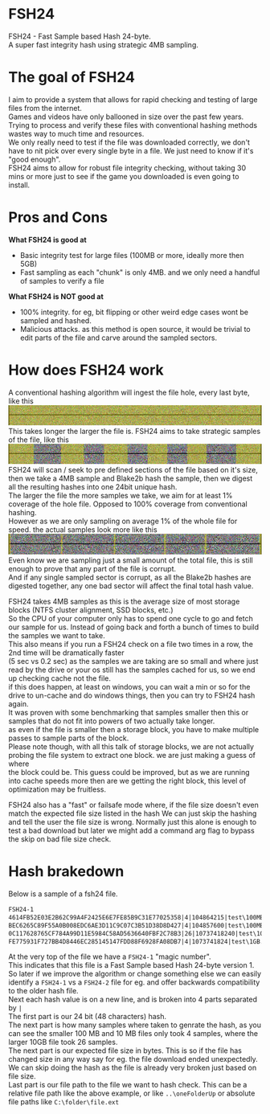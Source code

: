 # FSH24
FSH24 - Fast Sample based Hash 24-byte.<br>
A super fast integrity hash using strategic 4MB sampling.

# The goal of FSH24
I aim to provide a system that allows for rapid checking and testing of large files from the internet.<br>
Games and videos have only ballooned in size over the past few years. Trying to process and verify these files with conventional hashing methods wastes way to much time and resources.<br>
We only really need to test if the file was downloaded correctly, we don't have to nit pick over every single byte in a file. We just need to know if it's "good enough".<br>
FSH24 aims to allow for robust file integrity checking, without taking 30 mins or more just to see if the game you downloaded is even going to install.

# Pros and Cons
<b>What FSH24 is good at</b>
- Basic integrity test for large files (100MB or more, ideally more then 5GB)
- Fast sampling as each "chunk" is only 4MB. and we only need a handful of samples to verify a file

<b>What FSH24 is NOT good at</b>
- 100% integrity. for eg, bit flipping or other weird edge cases wont be sampled and hashed.
- Malicious attacks. as this method is open source, it would be trivial to edit parts of the file and carve around the sampled sectors.

# How does FSH24 work
A conventional hashing algorithm will ingest the file hole, every last byte, like this<br>
<img src="img/full.png"></img>
This takes longer the larger the file is. FSH24 aims to take strategic samples of the file, like this<br>
<img src="img/bigsample.png"></img>
FSH24 will scan / seek to pre defined sections of the file based on it's size, then we take a 4MB sample and Blake2b hash the sample, 
then we digest all the resulting hashes into one 24bit unique hash.<br>
The larger the file the more samples we take, we aim for at least 1% coverage of the hole file. Opposed  to 100% coverage from conventional hashing.<br>
However as we are only sampling on average 1% of the whole file for speed. the actual samples look more like this<br>
<img src="img/smallsample.png"></img>
Even know we are sampling just a small amount of the total file, this is still enough to prove that any part of the file is corrupt.<br>
And if any single sampled sector is corrupt, as all the Blake2b hashes are digested together, any one bad sector will affect the final total hash value.<br>

FSH24 takes 4MB samples as this is the average size of most storage blocks (NTFS cluster alignment, SSD blocks, etc.)<br>
So the CPU of your computer only has to spend one cycle to go and fetch our sample for us. Instead of going back and forth a bunch of times
to build the samples we want to take.<br> This also means if you run a FSH24 check on a file two times in a row, the 2nd time will be dramatically faster<br>
(5 sec vs 0.2 sec) as the samples we are taking are so small and where just read by the drive or your os still has the samples cached for us, so we end up checking cache not the file.<br>
if this does happen, at least on windows, you can wait a min or so for the drive to un-cache and do windows things, then you can try to FSH24 hash again.<br>
It was proven with some benchmarking that samples smaller then this or samples that do not fit into powers of two actually take longer.<br>
as even if the file is smaller then a storage block, you have to make multiple passes to sample parts of the block.<br>
Please note though, with all this talk of storage blocks, we are not actually probing the file system to extract one block. we are just making a guess of where<br>
the block could be. This guess could be improved, but as we are running into cache speeds more then are we getting the right block, this level of optimization may be fruitless.<br>

FSH24 also has a "fast" or failsafe mode where, if the file size doesn't even match the expected file size listed in the hash
We can just skip the hashing and tell the user the file size is wrong. Normally just this alone is enough to test a bad download
but later we might add a command arg flag to bypass the skip on bad file size check.

# Hash brakedown
Below is a sample of a fsh24 file.
```sample.fsh24
FSH24-1
4614FB52E03E2B62C99A4F2425E6E7FE85B9C31E77025358|4|104864215|test\100MB.7z
BEC6265C89F55A0B008EDC6AE3D11C9C07C3B51D38D8D427|4|104857600|test\100MB.bin
0C117628765CF784A99D11E5984C58AD5636640FBF2C78B3|26|10737418240|test\10GB.bin
FE775931F727BB4D8446EC285145147FDD88F6928FA08DB7|4|1073741824|test\1GB.bin
```
At the very top of the file we have a `FSH24-1` "magic number".<br>
This indicates that this file is a Fast Sample based Hash 24-byte version 1.<br>
So later if we improve the algorithm or change something else we can easily identify a `FSH24-1` vs a `FSH24-2` file for eg. and offer backwards compatibility to the older hash file.<br>
Next each hash value is on a new line, and is broken into 4 parts separated by `|`<br>
The first part is our 24 bit (48 characters) hash.<br>
The next part is how many samples where taken to genrate the hash, as you can see the smaller 100 MB and 10 MB files only took 4 samples, where the larger 10GB file took 26 samples.<br>
The next part is our expected file size in bytes. This is so if the file has changed size in any way say for eg. the file download ended unexpectedly. We can skip doing the hash as the file is already very broken just based on file size.<br>
Last part is our file path to the file we want to hash check. This can be a relative file path like the above example, or like `..\oneFolderUp` or absolute file paths like `C:\folder\file.ext`<br>

